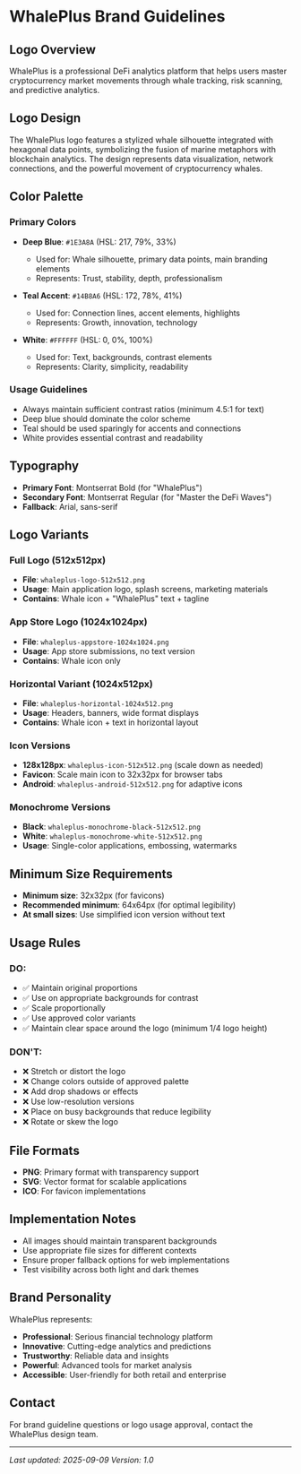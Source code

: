# WhalePlus Brand Guidelines

## Logo Overview
WhalePlus is a professional DeFi analytics platform that helps users master cryptocurrency market movements through whale tracking, risk scanning, and predictive analytics.

## Logo Design
The WhalePlus logo features a stylized whale silhouette integrated with hexagonal data points, symbolizing the fusion of marine metaphors with blockchain analytics. The design represents data visualization, network connections, and the powerful movement of cryptocurrency whales.

## Color Palette

### Primary Colors
- **Deep Blue**: `#1E3A8A` (HSL: 217, 79%, 33%)
  - Used for: Whale silhouette, primary data points, main branding elements
  - Represents: Trust, stability, depth, professionalism

- **Teal Accent**: `#14B8A6` (HSL: 172, 78%, 41%)
  - Used for: Connection lines, accent elements, highlights
  - Represents: Growth, innovation, technology

- **White**: `#FFFFFF` (HSL: 0, 0%, 100%)
  - Used for: Text, backgrounds, contrast elements
  - Represents: Clarity, simplicity, readability

### Usage Guidelines
- Always maintain sufficient contrast ratios (minimum 4.5:1 for text)
- Deep blue should dominate the color scheme
- Teal should be used sparingly for accents and connections
- White provides essential contrast and readability

## Typography
- **Primary Font**: Montserrat Bold (for "WhalePlus")
- **Secondary Font**: Montserrat Regular (for "Master the DeFi Waves")
- **Fallback**: Arial, sans-serif

## Logo Variants

### Full Logo (512x512px)
- **File**: `whaleplus-logo-512x512.png`
- **Usage**: Main application logo, splash screens, marketing materials
- **Contains**: Whale icon + "WhalePlus" text + tagline

### App Store Logo (1024x1024px)
- **File**: `whaleplus-appstore-1024x1024.png`
- **Usage**: App store submissions, no text version
- **Contains**: Whale icon only

### Horizontal Variant (1024x512px)
- **File**: `whaleplus-horizontal-1024x512.png`
- **Usage**: Headers, banners, wide format displays
- **Contains**: Whale icon + text in horizontal layout

### Icon Versions
- **128x128px**: `whaleplus-icon-512x512.png` (scale down as needed)
- **Favicon**: Scale main icon to 32x32px for browser tabs
- **Android**: `whaleplus-android-512x512.png` for adaptive icons

### Monochrome Versions
- **Black**: `whaleplus-monochrome-black-512x512.png`
- **White**: `whaleplus-monochrome-white-512x512.png`
- **Usage**: Single-color applications, embossing, watermarks

## Minimum Size Requirements
- **Minimum size**: 32x32px (for favicons)
- **Recommended minimum**: 64x64px (for optimal legibility)
- **At small sizes**: Use simplified icon version without text

## Usage Rules

### DO:
- ✅ Maintain original proportions
- ✅ Use on appropriate backgrounds for contrast
- ✅ Scale proportionally
- ✅ Use approved color variants
- ✅ Maintain clear space around the logo (minimum 1/4 logo height)

### DON'T:
- ❌ Stretch or distort the logo
- ❌ Change colors outside of approved palette
- ❌ Add drop shadows or effects
- ❌ Use low-resolution versions
- ❌ Place on busy backgrounds that reduce legibility
- ❌ Rotate or skew the logo

## File Formats
- **PNG**: Primary format with transparency support
- **SVG**: Vector format for scalable applications
- **ICO**: For favicon implementations

## Implementation Notes
- All images should maintain transparent backgrounds
- Use appropriate file sizes for different contexts
- Ensure proper fallback options for web implementations
- Test visibility across both light and dark themes

## Brand Personality
WhalePlus represents:
- **Professional**: Serious financial technology platform
- **Innovative**: Cutting-edge analytics and predictions
- **Trustworthy**: Reliable data and insights
- **Powerful**: Advanced tools for market analysis
- **Accessible**: User-friendly for both retail and enterprise

## Contact
For brand guideline questions or logo usage approval, contact the WhalePlus design team.

---
*Last updated: 2025-09-09*
*Version: 1.0*